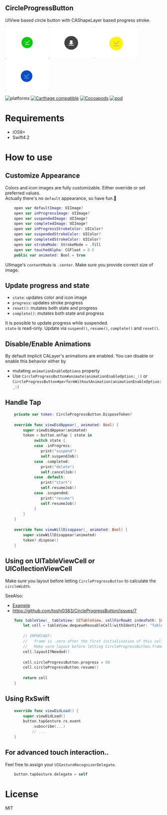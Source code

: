 CircleProgressButton
---
UIView based circle button with CAShapeLayer based progress stroke.

![](https://github.com/toshi0383/assets/blob/master/CircleProgressButton/circle-progress-button.gif)
![](https://github.com/toshi0383/assets/blob/master/CircleProgressButton/border-progress.gif)
![](https://github.com/toshi0383/assets/blob/master/CircleProgressButton/dashed-yellow-circle.gif)
![](https://github.com/toshi0383/assets/blob/master/CircleProgressButton/blue-circle-less-animations.gif)

![platforms](https://img.shields.io/badge/platforms-iOS-yellow.svg)
[![Carthage compatible](https://img.shields.io/badge/Carthage-compatible-4BC51D.svg?style=flat)](https://github.com/Carthage/Carthage)
[![Cocoapods](https://img.shields.io/badge/Cocoapods-compatible-brightgreen.svg)](https://cocoapods.org)
[![pod](https://img.shields.io/cocoapods/v/CircleProgressButton.svg?style=flat)](https://cocoapods.org/pods/CircleProgressButton)

# Requirements
- iOS9+
- Swift4.2

# How to use

## Customize Appearance
Colors and icon images are fully customizable. Either override or set preferred values.  
Actually there's no `default` appearance, so have fun.👋

```swift
    open var defaultImage: UIImage?
    open var inProgressImage: UIImage?
    open var suspendedImage: UIImage?
    open var completedImage: UIImage?
    open var inProgressStrokeColor: UIColor?
    open var suspendedStrokeColor: UIColor?
    open var completedStrokeColor: UIColor?
    open var strokeMode: StrokeMode = .fill
    open var touchedAlpha: CGFloat = 0.5
    public var animated: Bool = true
```

UIImage's `contentMode` is `.center`. Make sure you provide correct size of image.

## Update progress and state
- `state`: updates color and icon image
- `progress`: updates stroke progress
- `reset()`: mutates both state and progress
- `complete()`: mutates both state and progress

It is possible to update progress while suspended.  
`state` is read-only. Update via `suspend()`, `resume()`, `complete()` and `reset()`.

## Disable/Enable Animations
By default implicit CALayer's animations are enabled.
You can disable or enable this behavior either by

- mutating `animationEnableOptions` property
- Use `CircleProgressButton#animate(animationEnableOption:_:)` or `CircleProgressButton#performWithoutAnimation(animationEnableOption:_:)`

## Handle Tap
```swift
    private var token: CircleProgressButton.DisposeToken?

    override func viewDidAppear(_ animated: Bool) {
        super.viewDidAppear(animated)
        token = button.onTap { state in
             switch state {
             case .inProgress:
                print("suspend")
                self.suspendJob()
             case .completed:
                print("delete")
                self.cancelJob()
             case .default:
                print("start")
                self.resumeJob()
             case .suspended:
                print("resume")
                self.resumeJob()
             }
        }
    }

    override func viewWillDisappear(_ animated: Bool) {
        super.viewWillDisappear(animated)
        token?.dispose()
    }
```

## Using on UITableViewCell or UICollectionViewCell
Make sure you layout before letting `CircleProgressButton` to calculate the `circleWidth`.

SeeAlso:

- [Example](Example)
- https://github.com/toshi0383/CircleProgressButton/issues/7

```swift
    func tableView(_ tableView: UITableView, cellForRowAt indexPath: IndexPath) -> UITableViewCell {
        let cell = tableView.dequeueReusableCell(withIdentifier: "TableViewCell") as! TableViewCell

        // IMPORTANT:
        //   frame is .zero after the first initialization of this cell.
        //   Make sure layout before letting CircleProgressButton.framework to calculate the `circleWidth`.
        cell.layoutIfNeeded()

        cell.circleProgressButton.progress = 50
        cell.circleProgressButton.resume()

        return cell
    }
```

## Using RxSwift
```swift
    override func viewDidLoad() {
        super.viewDidLoad()
        button.tapGesture.rx.event
            .subscribe(...)
            // ...
    }
```

## For advanced touch interaction..
Feel free to assign your `UIGestureRecognizerDelegate`.
```swift
    button.tapGesture.delegate = self
```

# License
MIT
